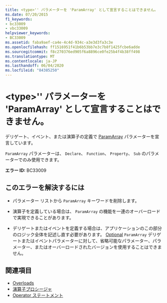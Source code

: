 ```yaml
---
title: <type>'' パラメーターを 'ParamArray' として宣言することはできません。
ms.date: 07/20/2015
f1_keywords:
- bc33009
- vbc33009
helpviewer_keywords:
- BC33009
ms.assetid: faba9aef-ca4e-4c4d-934c-a3e3d3fa3c3e
ms.openlocfilehash: ff1516951f41b6b53bb7e3c7b8f1425fcbe6adde
ms.sourcegitcommit: f8c270376ed905f6a8896ce0fe25b4f4b38ff498
ms.translationtype: MT
ms.contentlocale: ja-JP
ms.lasthandoff: 06/04/2020
ms.locfileid: "84385250"
---
```

# <a name="type-parameters-cannot-be-declared-paramarray"></a>\<type>'' パラメーターを 'ParamArray' として宣言することはできません。
デリゲート、イベント、または演算子の定義で [ParamArray](../language-reference/modifiers/paramarray.md) パラメーターを宣言しています。  
  
 `ParamArray` パラメーターは、 `Declare`、 `Function`、 `Property`、 `Sub` のパラメーターでのみ使用できます。  
  
 **エラー ID:** BC33009  
  
## <a name="to-correct-this-error"></a>このエラーを解決するには  
  
- パラメーター リストから `ParamArray` キーワードを削除します。  
  
- 演算子を定義している場合は、 `ParamArray` の機能を一連のオーバーロードで実現できることがあります。  
  
- デリゲートまたはイベントを定義する場合は、アプリケーションのこの部分のロジック全体を記述し直す必要があります。 [Optional](../language-reference/modifiers/optional.md) `ParamArray` デリゲートまたはイベントパラメーターに対して、省略可能なパラメーター、パラメーター、またはオーバーロードされたバージョンを使用することはできません。  
  
## <a name="see-also"></a>関連項目

- [Overloads](../language-reference/modifiers/overloads.md)
- [演算子プロシージャ](../programming-guide/language-features/procedures/operator-procedures.md)
- [Operator ステートメント](../language-reference/statements/operator-statement.md)

